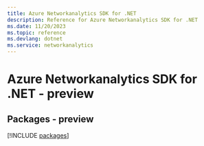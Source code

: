 ```yaml
---
title: Azure Networkanalytics SDK for .NET
description: Reference for Azure Networkanalytics SDK for .NET
ms.date: 11/20/2023
ms.topic: reference
ms.devlang: dotnet
ms.service: networkanalytics
---
```

# Azure Networkanalytics SDK for .NET - preview
## Packages - preview
[!INCLUDE [packages](networkanalytics-index.md)]